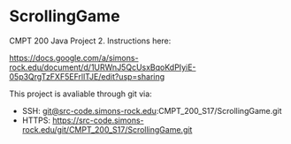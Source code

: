 # ScrollingGame

CMPT 200 Java Project 2.  Instructions here:

https://docs.google.com/a/simons-rock.edu/document/d/1URWnJ5QcUsxBqoKdPIyiE-05p3QrgTzFXF5EFrllTJE/edit?usp=sharing


This project is avaliable through git via:
- SSH: git@src-code.simons-rock.edu:CMPT_200_S17/ScrollingGame.git
- HTTPS: https://src-code.simons-rock.edu/git/CMPT_200_S17/ScrollingGame.git
